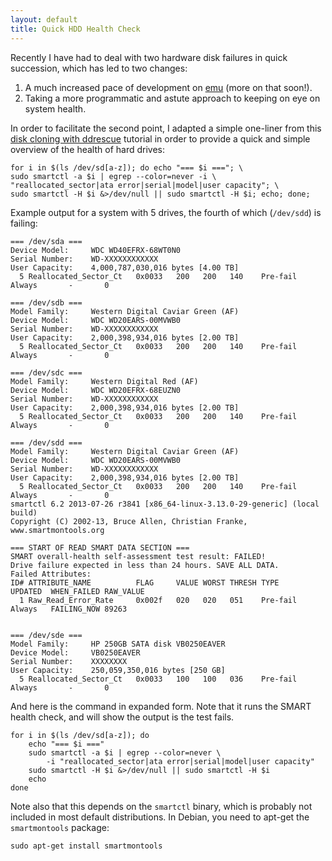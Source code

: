 ```yaml
---
layout: default
title: Quick HDD Health Check
---
```


Recently I have had to deal with two hardware disk failures in quick
succession, which has led to two changes:

1. A much increased pace of development on
   [emu](/posts/emu-by-example/) (more on that soon!).
2. Taking a more programmatic and astute approach to keeping on eye on
   system health.

In order to facilitate the second point, I adapted a simple one-liner
from this
[disk cloning with ddrescue](http://www.kossboss.com/linux---how-to-clone-a-disk-with-ddrescue---dnu-ddrescue-also-known-as-gddrescue---the-better-ddrescue-tool)
tutorial in order to provide a quick and simple overview of the health of hard drives:

```
for i in $(ls /dev/sd[a-z]); do echo "=== $i ==="; \
sudo smartctl -a $i | egrep --color=never -i \
"reallocated_sector|ata error|serial|model|user capacity"; \
sudo smartctl -H $i &>/dev/null || sudo smartctl -H $i; echo; done;
```

Example output for a system with 5 drives, the fourth of which
(`/dev/sdd`) is failing:

```
=== /dev/sda ===
Device Model:     WDC WD40EFRX-68WT0N0
Serial Number:    WD-XXXXXXXXXXXX
User Capacity:    4,000,787,030,016 bytes [4.00 TB]
  5 Reallocated_Sector_Ct   0x0033   200   200   140    Pre-fail  Always       -       0

=== /dev/sdb ===
Model Family:     Western Digital Caviar Green (AF)
Device Model:     WDC WD20EARS-00MVWB0
Serial Number:    WD-XXXXXXXXXXXX
User Capacity:    2,000,398,934,016 bytes [2.00 TB]
  5 Reallocated_Sector_Ct   0x0033   200   200   140    Pre-fail  Always       -       0

=== /dev/sdc ===
Model Family:     Western Digital Red (AF)
Device Model:     WDC WD20EFRX-68EUZN0
Serial Number:    WD-XXXXXXXXXXXX
User Capacity:    2,000,398,934,016 bytes [2.00 TB]
  5 Reallocated_Sector_Ct   0x0033   200   200   140    Pre-fail  Always       -       0

=== /dev/sdd ===
Model Family:     Western Digital Caviar Green (AF)
Device Model:     WDC WD20EARS-00MVWB0
Serial Number:    WD-XXXXXXXXXXXX
User Capacity:    2,000,398,934,016 bytes [2.00 TB]
  5 Reallocated_Sector_Ct   0x0033   200   200   140    Pre-fail  Always       -       0
smartctl 6.2 2013-07-26 r3841 [x86_64-linux-3.13.0-29-generic] (local build)
Copyright (C) 2002-13, Bruce Allen, Christian Franke, www.smartmontools.org

=== START OF READ SMART DATA SECTION ===
SMART overall-health self-assessment test result: FAILED!
Drive failure expected in less than 24 hours. SAVE ALL DATA.
Failed Attributes:
ID# ATTRIBUTE_NAME          FLAG     VALUE WORST THRESH TYPE      UPDATED  WHEN_FAILED RAW_VALUE
  1 Raw_Read_Error_Rate     0x002f   020   020   051    Pre-fail  Always   FAILING_NOW 89263


=== /dev/sde ===
Model Family:     HP 250GB SATA disk VB0250EAVER
Device Model:     VB0250EAVER
Serial Number:    XXXXXXXX
User Capacity:    250,059,350,016 bytes [250 GB]
  5 Reallocated_Sector_Ct   0x0033   100   100   036    Pre-fail  Always       -       0
```

And here is the command in expanded form. Note that it runs the SMART
health check, and will show the output is the test fails.

```
for i in $(ls /dev/sd[a-z]); do
    echo "=== $i ==="
    sudo smartctl -a $i | egrep --color=never \
        -i "reallocated_sector|ata error|serial|model|user capacity"
    sudo smartctl -H $i &>/dev/null || sudo smartctl -H $i
    echo
done
```

Note also that this depends on the `smartctl` binary, which is
probably not included in most default distributions. In Debian, you
need to apt-get the `smartmontools` package:

```
sudo apt-get install smartmontools
```
